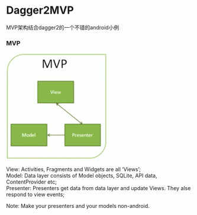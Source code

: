 # Dagger2MVP
MVP架构结合dagger2的一个不错的android小例

### MVP

![mvp](https://github.com/charmingfst/Dagger2MVP/blob/master/img/mvp.png)

View: Activities, Fragments and Widgets are all ‘Views’;</br>
Model: Data layer consists of Model objects, SQLite, API data, ContentProvider etc;</br>
Presenter: Presenters get data from data layer and update Views. They alse respond to view events;

Note: Make your presenters and your models non-android.


